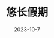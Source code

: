 ---
layout: post
title:  悠长假期
description: 回忆像滴溜溜转着的花灯，昏黄的灯光桨影做衬，很容易沉进去。
date:   2023-10-7
categories: life
---
